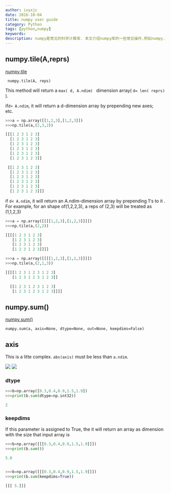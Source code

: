 ```yaml
---
author: ivyxjc
date: 2016-10-04
title: numpy user guide
category: Python
tags: [python,numpy]
keywords:
description: numpy是常见的科学计算库. 本文介绍numpy库的一些常见操作,例如numpy.tile(A, reprs), numpy.sum(), axis,  dtye等相关知识.
---
```


## numpy.tile(A,reprs)
[numpy.tile](http://docs.scipy.org/doc/numpy/reference/generated/numpy.tile.html)

` numpy.tile(A, reps)`

This method will return a `max( d, A.ndim) ` dimension array( `d= len( reprs) `).

if`d> A.ndim`, it will return a d-dimension array by prepending new axes;<br>
etc.

```python
>>>a = np.array([[1,2,3],[1,2,3]])
>>>np.tile(a,(2,3,2))

[[[1 2 3 1 2 3]
  [1 2 3 1 2 3]
  [1 2 3 1 2 3]
  [1 2 3 1 2 3]
  [1 2 3 1 2 3]
  [1 2 3 1 2 3]]

 [[1 2 3 1 2 3]
  [1 2 3 1 2 3]
  [1 2 3 1 2 3]
  [1 2 3 1 2 3]
  [1 2 3 1 2 3]
  [1 2 3 1 2 3]]]
```

if `d< A.ndim`, it will return an A.ndim-dimension array by prepending 1's to it .
For example, for an shape of(1,2,2,3), a reps of (2,3) will be treated as (1,1,2,3)

```python
>>>a = np.array([[[[1,2,3],[1,2,3]]]])
>>>np.tile(a,(2,2))

[[[[1 2 3 1 2 3]
   [1 2 3 1 2 3]
   [1 2 3 1 2 3]
   [1 2 3 1 2 3]]]]

>>>a = np.array([[[[1,2,3],[1,2,3]]]])
>>>np.tile(a,(2,1,3))

[[[[1 2 3 1 2 3 1 2 3]
   [1 2 3 1 2 3 1 2 3]]

  [[1 2 3 1 2 3 1 2 3]
   [1 2 3 1 2 3 1 2 3]]]]
```

## numpy.sum()
[numpy.sum()](http://docs.scipy.org/doc/numpy/reference/generated/numpy.sum.html)

`numpy.sum(a, axis=None, dtype=None, out=None, keepdims=False)`

## axis
This is a litte complex. `abs(axis)` must be less than `a.ndim`.

![](/assets/img/posts/numpy_sum_1.jpg)
![](/assets/img/posts/numpy_sum_2,jpg)

### dtype

```python
>>>b=np.array([0.3,0.4,0.9,1.5,1.9])
>>>print(b.sum(dtype=np.int32))

2
```


### keepdims

If this parameter is assigned to True, the it will return an array as dimension with the size that input array is


```python
>>>b=np.array([[[0.3,0.4,0.9,1.5,1.9]]])
>>>print(b.sum())

5.0


>>>b=np.array([[[0.3,0.4,0.9,1.5,1.9]]])
>>>print(b.sum(keepdims=True))

[[[ 5.]]]
```
